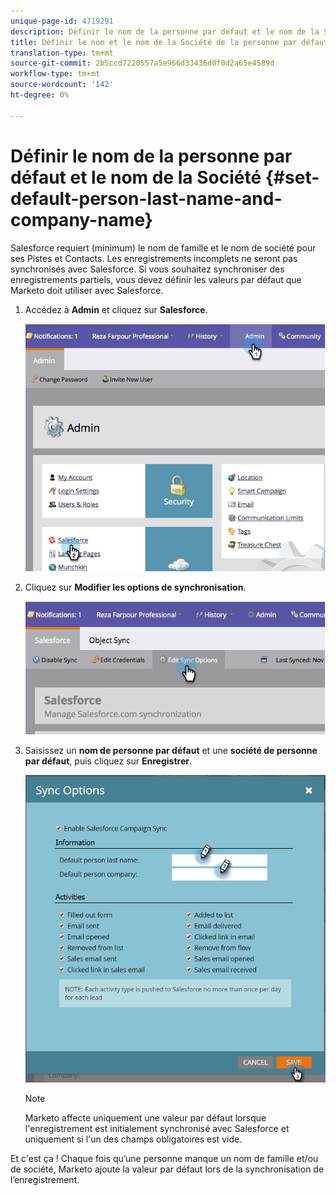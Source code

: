 ```yaml
---
unique-page-id: 4719291
description: Définir le nom de la personne par défaut et le nom de la Société - Documents marketing - Documentation du produit
title: Définir le nom et le nom de la Société de la personne par défaut
translation-type: tm+mt
source-git-commit: 2b5ccd7220557a5e966d33436d0f0d2a65e4589d
workflow-type: tm+mt
source-wordcount: '142'
ht-degree: 0%

---
```



# Définir le nom de la personne par défaut et le nom de la Société {#set-default-person-last-name-and-company-name}

Salesforce requiert (minimum) le nom de famille et le nom de société pour ses Pistes et Contacts. Les enregistrements incomplets ne seront pas synchronisés avec Salesforce. Si vous souhaitez synchroniser des enregistrements partiels, vous devez définir les valeurs par défaut que Marketo doit utiliser avec Salesforce.

1. Accédez à **Admin** et cliquez sur **Salesforce**.

   ![](assets/image2014-12-9-13-3a41-3a58.png)

1. Cliquez sur **Modifier les options de synchronisation**.

   ![](assets/image2014-12-9-13-3a42-3a6.png)

1. Saisissez un **nom de personne par défaut** et une **société de personne par défaut**, puis cliquez sur **Enregistrer**.

   ![](assets/sync-options-hands.png)

   >[!NOTE]
   >
   >Marketo affecte uniquement une valeur par défaut lorsque l&#39;enregistrement est initialement synchronisé avec Salesforce et uniquement si l&#39;un des champs obligatoires est vide.

Et c&#39;est ça ! Chaque fois qu’une personne manque un nom de famille et/ou de société, Marketo ajoute la valeur par défaut lors de la synchronisation de l’enregistrement.

